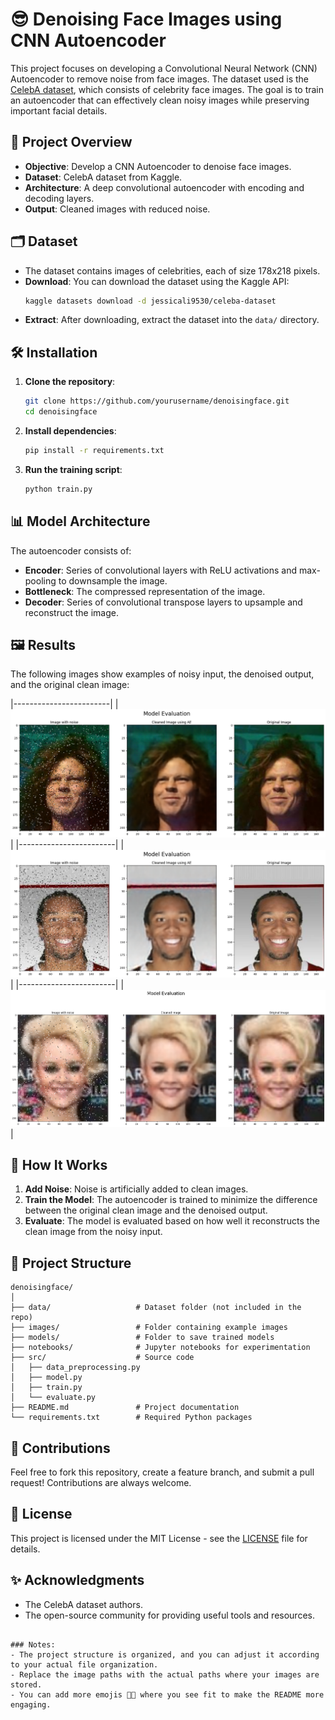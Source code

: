 # 😎 Denoising Face Images using CNN Autoencoder

This project focuses on developing a Convolutional Neural Network (CNN) Autoencoder to remove noise from face images. The dataset used is the [CelebA dataset](https://www.kaggle.com/datasets/jessicali9530/celeba-dataset), which consists of celebrity face images. The goal is to train an autoencoder that can effectively clean noisy images while preserving important facial details.

## 🚀 Project Overview

- **Objective**: Develop a CNN Autoencoder to denoise face images.
- **Dataset**: CelebA dataset from Kaggle.
- **Architecture**: A deep convolutional autoencoder with encoding and decoding layers.
- **Output**: Cleaned images with reduced noise.

## 🗂️ Dataset

- The dataset contains images of celebrities, each of size 178x218 pixels.
- **Download**: You can download the dataset using the Kaggle API:
  ```bash
  kaggle datasets download -d jessicali9530/celeba-dataset
  ```
- **Extract**: After downloading, extract the dataset into the `data/` directory.

## 🛠️ Installation

1. **Clone the repository**:
    ```bash
    git clone https://github.com/yourusername/denoisingface.git
    cd denoisingface
    ```

2. **Install dependencies**:
    ```bash
    pip install -r requirements.txt
    ```

3. **Run the training script**:
    ```bash
    python train.py
    ```

## 📊 Model Architecture

The autoencoder consists of:

- **Encoder**: Series of convolutional layers with ReLU activations and max-pooling to downsample the image.
- **Bottleneck**: The compressed representation of the image.
- **Decoder**: Series of convolutional transpose layers to upsample and reconstruct the image.

## 🖼️ Results

The following images show examples of noisy input, the denoised output, and the original clean image:


|------------------------|
| ![Noisy Image](images/AE_1.png) |
|------------------------|
| ![Denoised Image](images/AE_2.png) | 
|------------------------|
| ![Original Image](images/AE_3.png) |

## 🧠 How It Works

1. **Add Noise**: Noise is artificially added to clean images.
2. **Train the Model**: The autoencoder is trained to minimize the difference between the original clean image and the denoised output.
3. **Evaluate**: The model is evaluated based on how well it reconstructs the clean image from the noisy input.

## 📁 Project Structure

```
denoisingface/
│
├── data/                   # Dataset folder (not included in the repo)
├── images/                 # Folder containing example images
├── models/                 # Folder to save trained models
├── notebooks/              # Jupyter notebooks for experimentation
├── src/                    # Source code
│   ├── data_preprocessing.py
│   ├── model.py
│   ├── train.py
│   └── evaluate.py
├── README.md               # Project documentation
└── requirements.txt        # Required Python packages
```

## 🤝 Contributions

Feel free to fork this repository, create a feature branch, and submit a pull request! Contributions are always welcome. 

## 📄 License

This project is licensed under the MIT License - see the [LICENSE](LICENSE) file for details.

## ✨ Acknowledgments

- The CelebA dataset authors.
- The open-source community for providing useful tools and resources.
```

### Notes:
- The project structure is organized, and you can adjust it according to your actual file organization.
- Replace the image paths with the actual paths where your images are stored.
- You can add more emojis 🌟🎉 where you see fit to make the README more engaging.